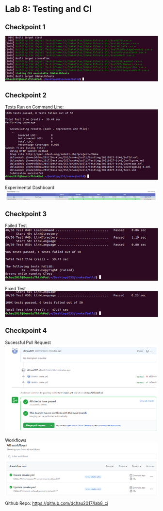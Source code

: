 # Lab 8: Testing and CI

## Checkpoint 1
![Completed Build](./check1.png?raw=true)


## Checkpoint 2

Tests Run on Command Line:
![Completed Build](./check2_1.png?raw=true)

Experimental Dashboard
![Dashboard Screenshot](./check2_2.png?raw=true)


## Checkpoint 3

Failed Test
![Failed Test](./check3_1.png?raw=true)

Fixed Test
![Fixed Test](./check3_2.png?raw=true)


## Checkpoint 4
Sucessful Pull Request
![Sucessful Pull Request](./check4.PNG?raw=true)

Workflows
![workflow](./check4_2.PNG?raw=true)



Github Repo: https://github.com/dchau2017/lab8_ci